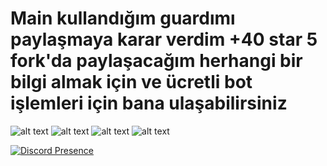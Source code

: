 # Main kullandığım guardımı paylaşmaya karar verdim +40 star 5 fork'da paylaşacağım herhangi bir bilgi almak için ve ücretli bot işlemleri için bana ulaşabilirsiniz

![alt text](https://cdn.discordapp.com/attachments/978353739998064671/983982663624966164/unknown.png)
![alt text](https://cdn.discordapp.com/attachments/978353739998064671/983982747238408222/unknown.png)
![alt text](https://cdn.discordapp.com/attachments/978353739998064671/983982838263214101/unknown.png)
![alt text](https://cdn.discordapp.com/attachments/978353739998064671/983982921323012116/unknown.png)

[![Discord Presence](https://lanyard-profile-readme.vercel.app/api/482541644944506880)](https://discord.com/users/482541644944506880)
